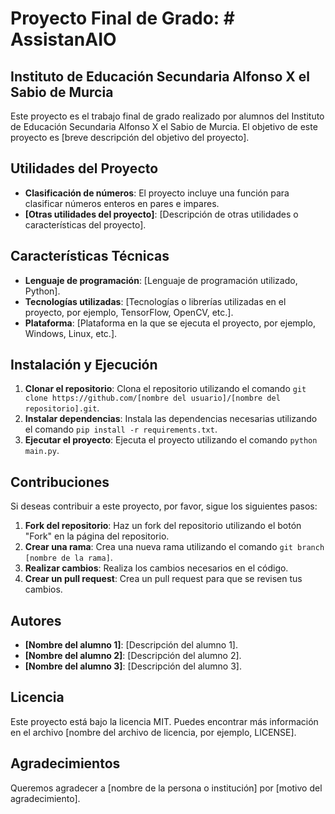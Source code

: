 # Proyecto Final de Grado: # AssistanAIO
## Instituto de Educación Secundaria Alfonso X el Sabio de Murcia

Este proyecto es el trabajo final de grado realizado por alumnos del Instituto de Educación Secundaria Alfonso X el Sabio de Murcia. El objetivo de este proyecto es [breve descripción del objetivo del proyecto].

## Utilidades del Proyecto

*   **Clasificación de números**: El proyecto incluye una función para clasificar números enteros en pares e impares.
*   **[Otras utilidades del proyecto]**: [Descripción de otras utilidades o características del proyecto].

## Características Técnicas

*   **Lenguaje de programación**: [Lenguaje de programación utilizado, Python].
*   **Tecnologías utilizadas**: [Tecnologías o librerías utilizadas en el proyecto, por ejemplo, TensorFlow, OpenCV, etc.].
*   **Plataforma**: [Plataforma en la que se ejecuta el proyecto, por ejemplo, Windows, Linux, etc.].

## Instalación y Ejecución

1.  **Clonar el repositorio**: Clona el repositorio utilizando el comando `git clone https://github.com/[nombre del usuario]/[nombre del repositorio].git`.
2.  **Instalar dependencias**: Instala las dependencias necesarias utilizando el comando `pip install -r requirements.txt`.
3.  **Ejecutar el proyecto**: Ejecuta el proyecto utilizando el comando `python main.py`.

## Contribuciones

Si deseas contribuir a este proyecto, por favor, sigue los siguientes pasos:

1.  **Fork del repositorio**: Haz un fork del repositorio utilizando el botón "Fork" en la página del repositorio.
2.  **Crear una rama**: Crea una nueva rama utilizando el comando `git branch [nombre de la rama]`.
3.  **Realizar cambios**: Realiza los cambios necesarios en el código.
4.  **Crear un pull request**: Crea un pull request para que se revisen tus cambios.

## Autores

*   **[Nombre del alumno 1]**: [Descripción del alumno 1].
*   **[Nombre del alumno 2]**: [Descripción del alumno 2].
*   **[Nombre del alumno 3]**: [Descripción del alumno 3].

## Licencia

Este proyecto está bajo la licencia MIT. Puedes encontrar más información en el archivo [nombre del archivo de licencia, por ejemplo, LICENSE].

## Agradecimientos

Queremos agradecer a [nombre de la persona o institución] por [motivo del agradecimiento].

